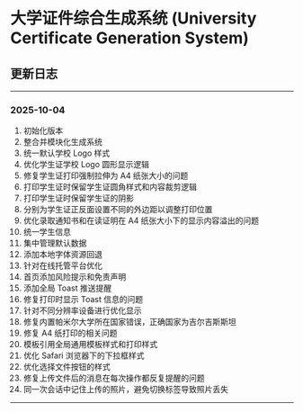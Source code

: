 # 大学证件综合生成系统 (University Certificate Generation System)
## 更新日志

---
### 2025-10-04
1. 初始化版本
2. 整合并模块化生成系统
3. 统一默认学校 Logo 样式
4. 优化学生证学校 Logo 圆形显示逻辑
5. 修复学生证打印强制拉伸为 A4 纸张大小的问题
6. 打印学生证时保留学生证圆角样式和内容裁剪逻辑
7. 打印学生证时保留学生证的阴影
8. 分别为学生证正反面设置不同的外边距以调整打印位置
9. 优化录取通知书和在读证明在 A4 纸张大小下的显示内容溢出的问题
10. 统一学生信息
11. 集中管理默认数据
12. 添加本地字体资源回退
13. 针对在线托管平台优化
14. 首页添加风险提示和免责声明
15. 添加全局 Toast 推送提醒
16. 修复打印时显示 Toast 信息的问题
17. 针对不同分辨率设备进行优化显示
18. 修复内置帕米尔大学所在国家错误，正确国家为吉尔吉斯斯坦
19. 修复 A4 纸打印的相关问题
20. 模板引用全局通用模板样式和打印样式
21. 优化 Safari 浏览器下的下拉框样式
22. 优化选择文件按钮的样式
23. 修复上传文件后的消息在每次操作都反复提醒的问题
24. 同一次会话中记住上传的照片，避免切换标签导致照片丢失


---